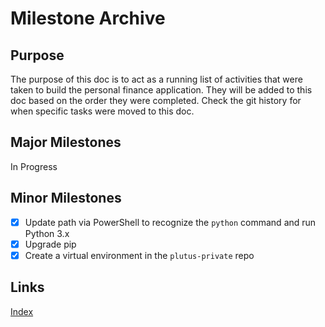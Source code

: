 # Milestone Archive

## Purpose

The purpose of this doc is to act as a running list of activities that were
taken to build the personal finance application. They will be added to this doc
based on the order they were completed. Check the git history for when specific
tasks were moved to this doc.

## Major Milestones

In Progress

## Minor Milestones

- [X] Update path via PowerShell to recognize the `python` command and run
  Python 3.x
- [X] Upgrade pip
- [X] Create a virtual environment in the `plutus-private` repo

## Links

[Index](/README.md)
